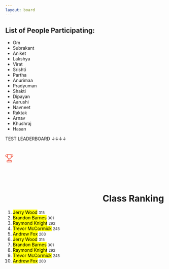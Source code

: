 ```yaml
---
layout: board
---
```

## List of People Participating:

- Om
- Subrakant
- Aniket
- Lakshya
- Virat
- Srishti
- Partha
- Anurimaa
- Pradyuman
- Shakti
- Dipayan
- Aarushi
- Navneet
- Raktak
- Arnav
- Khushraj
- Hasan

TEST LEADERBOARD ↓↓↓↓
<div class="leaderboard">
   <h1>
      <svg class="ico-cup">
         <use xlink:href="#cup"></use>
      </svg>
      Class Ranking
   </h1>
   <ol>
      <li class="fire">
         <mark>Jerry Wood</mark>
         <small>315</small>
      </li>
      <li class="fire">
         <mark>Brandon Barnes</mark>
         <small>301</small>
      </li>
      <li class="fire">
         <mark>Raymond Knight</mark>
         <small>292</small>
      </li>
      <li>
         <mark>Trevor McCormick</mark>
         <small>245</small>
      </li>
      <li>
         <mark>Andrew Fox</mark>
         <small>203</small>
      </li>
      <li>
         <mark>Jerry Wood</mark>
         <small>315</small>
      </li>
      <li>
         <mark>Brandon Barnes</mark>
         <small>301</small>
      </li>
      <li>
         <mark>Raymond Knight</mark>
         <small>292</small>
      </li>
      <li>
         <mark>Trevor McCormick</mark>
         <small>245</small>
      </li>
      <li>
         <mark>Andrew Fox</mark>
         <small>203</small>
      </li>
   </ol>
</div>
<svg style="display: none;">
   <symbol id="cup" x="0px" y="0px"
      width="25px" height="26px" viewBox="0 0 25 26" enable-background="new 0 0 25 26" xml:space="preserve">
      <path fill="#F26856" d="M21.215,1.428c-0.744,0-1.438,0.213-2.024,0.579V0.865c0-0.478-0.394-0.865-0.88-0.865H6.69
         C6.204,0,5.81,0.387,5.81,0.865v1.142C5.224,1.641,4.53,1.428,3.785,1.428C1.698,1.428,0,3.097,0,5.148
         C0,7.2,1.698,8.869,3.785,8.869h1.453c0.315,0,0.572,0.252,0.572,0.562c0,0.311-0.257,0.563-0.572,0.563
         c-0.486,0-0.88,0.388-0.88,0.865c0,0.478,0.395,0.865,0.88,0.865c0.421,0,0.816-0.111,1.158-0.303
         c0.318,0.865,0.761,1.647,1.318,2.31c0.686,0.814,1.515,1.425,2.433,1.808c-0.04,0.487-0.154,1.349-0.481,2.191
         c-0.591,1.519-1.564,2.257-2.975,2.257H5.238c-0.486,0-0.88,0.388-0.88,0.865v4.283c0,0.478,0.395,0.865,0.88,0.865h14.525
         c0.485,0,0.88-0.388,0.88-0.865v-4.283c0-0.478-0.395-0.865-0.88-0.865h-1.452c-1.411,0-2.385-0.738-2.975-2.257
         c-0.328-0.843-0.441-1.704-0.482-2.191c0.918-0.383,1.748-0.993,2.434-1.808c0.557-0.663,1-1.445,1.318-2.31
         c0.342,0.192,0.736,0.303,1.157,0.303c0.486,0,0.88-0.387,0.88-0.865c0-0.478-0.394-0.865-0.88-0.865
         c-0.315,0-0.572-0.252-0.572-0.563c0-0.31,0.257-0.562,0.572-0.562h1.452C23.303,8.869,25,7.2,25,5.148
         C25,3.097,23.303,1.428,21.215,1.428z M5.238,7.138H3.785c-1.116,0-2.024-0.893-2.024-1.99c0-1.097,0.908-1.99,2.024-1.99
         c1.117,0,2.025,0.893,2.025,1.99v2.06C5.627,7.163,5.435,7.138,5.238,7.138z M18.883,21.717v2.553H6.118v-2.553H18.883
         L18.883,21.717z M13.673,18.301c0.248,0.65,0.566,1.214,0.947,1.686h-4.24c0.381-0.472,0.699-1.035,0.947-1.686
         c0.33-0.865,0.479-1.723,0.545-2.327c0.207,0.021,0.416,0.033,0.627,0.033c0.211,0,0.42-0.013,0.627-0.033
         C13.195,16.578,13.344,17.436,13.673,18.301z M12.5,14.276c-2.856,0-4.93-2.638-4.93-6.273V1.73h9.859v6.273
         C17.43,11.638,15.357,14.276,12.5,14.276z M21.215,7.138h-1.452c-0.197,0-0.39,0.024-0.572,0.07v-2.06
         c0-1.097,0.908-1.99,2.024-1.99c1.117,0,2.025,0.893,2.025,1.99C23.241,6.246,22.333,7.138,21.215,7.138z"/>
   </symbol>
</svg>
